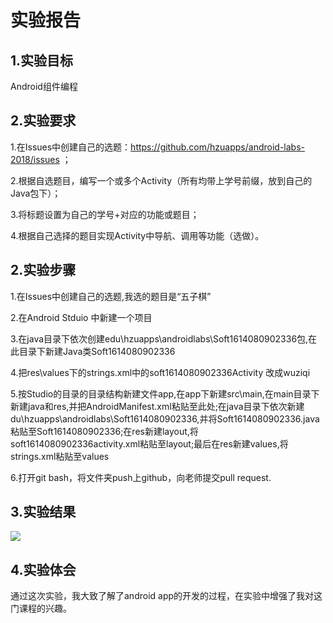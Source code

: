 ﻿# 实验报告

## 1.实验目标
Android组件编程 

## 2.实验要求
1.在Issues中创建自己的选题：https://github.com/hzuapps/android-labs-2018/issues ；

2.根据自选题目，编写一个或多个Activity（所有均带上学号前缀，放到自己的Java包下）；
 
3.将标题设置为自己的学号+对应的功能或题目； 

4.根据自己选择的题目实现Activity中导航、调用等功能（选做）。 

## 2.实验步骤
1.在Issues中创建自己的选题,我选的题目是“五子棋”

2.在Android Stduio 中新建一个项目

3.在java目录下依次创建edu\hzuapps\androidlabs\Soft1614080902336包,在此目录下新建Java类Soft1614080902336  

4.把res\values下的strings.xml中的<string name="app_name">soft1614080902336Activity </string>改成<string name="app_name">wuziqi</string>

5.按Studio的目录的目录结构新建文件app,在app下新建src\main,在main目录下新建java和res,并把AndroidManifest.xml粘贴至此处;在java目录下依次新建du\hzuapps\androidlabs\Soft1614080902336,并将Soft1614080902336.java粘贴至Soft1614080902336;在res新建layout,将soft1614080902336activity.xml粘贴至layout;最后在res新建values,将strings.xml粘贴至values  

6.打开git bash，将文件夹push上github，向老师提交pull request.

## 3.实验结果
![](https://github.com/Ademzw/android-labs-2018/blob/master/soft1614080902336/%E5%AE%9E%E9%AA%8C%E4%BA%8C%E6%88%AA%E5%9B%BE.jpg)


## 4.实验体会
通过这次实验，我大致了解了android app的开发的过程，在实验中增强了我对这门课程的兴趣。